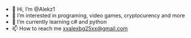 - 👋 Hi, I’m @Alekz1
- 👀 I’m interested in programing, video games, cryptocurency and more
- 🌱 I’m currently learning c# and python
- 📫 How to reach me xxalexbg25xx@gmail.com

<!---
AlexProgramerBG/AlexProgramerBG is a ✨ special ✨ repository because its `README.md` (this file) appears on your GitHub profile.
You can click the Preview link to take a look at your changes.
--->
